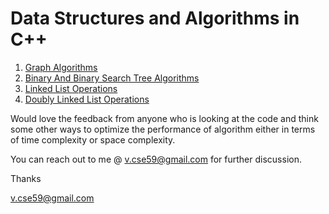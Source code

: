 # Data Structures and Algorithms in C++

1) [Graph Algorithms](https://github.com/vcse59/Data-Structures-Algorithms-CPP/blob/main/Graph/Graph.md)
2) [Binary And Binary Search Tree Algorithms](https://github.com/vcse59/Data-Structures-Algorithms-CPP/blob/main/Binary%20And%20Binary%20Search%20Tree/Binary-And-Binary-Search-Tree.md)
3) [Linked List Operations](https://github.com/vcse59/Data-Structures-Algorithms-CPP/blob/main/Linked%20List/Linked%20List.md)
4) [Doubly Linked List Operations](https://github.com/vcse59/Data-Structures-Algorithms-CPP/blob/main/Doubly%20Linked%20List/Double%20Linked%20List.md)

Would love the feedback from anyone who is looking at the code and think some other ways to optimize the performance of algorithm either in terms of time complexity or space complexity.

You can reach out to me @ v.cse59@gmail.com for further discussion.

Thanks

v.cse59@gmail.com
